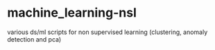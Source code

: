 # machine_learning-nsl
various ds/ml scripts for non supervised learning (clustering, anomaly detection and pca)
